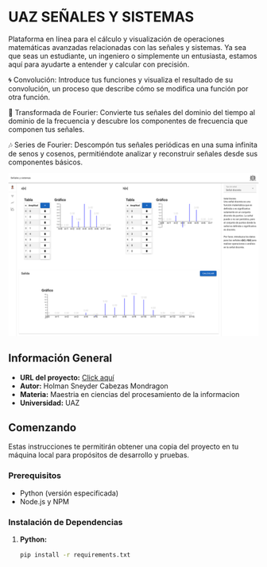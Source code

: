 # UAZ SEÑALES Y SISTEMAS

Plataforma en línea para el cálculo y visualización de operaciones matemáticas avanzadas relacionadas con las señales y sistemas. Ya sea que seas un estudiante, un ingeniero o simplemente un entusiasta, estamos aquí para ayudarte a entender y calcular con precisión.

🌀 Convolución: Introduce tus funciones y visualiza el resultado de su convolución, un proceso que describe cómo se modifica una función por otra función.

🌌 Transformada de Fourier: Convierte tus señales del dominio del tiempo al dominio de la frecuencia y descubre los componentes de frecuencia que componen tus señales.

🎶 Series de Fourier: Descompón tus señales periódicas en una suma infinita de senos y cosenos, permitiéndote analizar y reconstruir señales desde sus componentes básicos.



![Convolucion continua](images/convolucion-discreta.png)

## Información General

- **URL del proyecto:** [Click aquí](https://sistemas-senales-uaz-production.up.railway.app/)
- **Autor:** Holman Sneyder Cabezas Mondragon
- **Materia:** Maestria en ciencias del procesamiento de la informacion
- **Universidad:** UAZ

## Comenzando

Estas instrucciones te permitirán obtener una copia del proyecto en tu máquina local para propósitos de desarrollo y pruebas.

### Prerequisitos

- Python (versión especificada)
- Node.js y NPM

### Instalación de Dependencias

1. **Python:**
   ```bash
   pip install -r requirements.txt